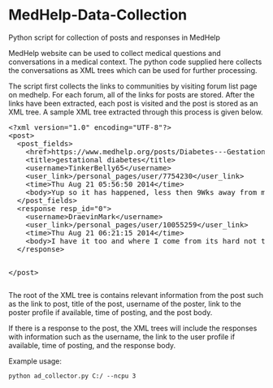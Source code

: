 # MedHelp-Data-Collection
Python script for collection of posts and responses in MedHelp

MedHelp website can be used to collect medical questions and conversations in a medical context. The python code supplied here collects the conversations as XML trees which can be used for further processing.

The script first collects the links to communities by visiting forum list page on medhelp. For each forum, all of the links for posts are stored. After the links have been extracted, each post is visited and the post is stored as an XML tree. A sample XML tree extracted through this process is given below.

<div class="highlight highlight-text-xml"><pre>&lt;?<span class="pl-ent">xml</span><span class="pl-e"> version</span>=<span class="pl-s"><span class="pl-pds">"</span>1.0<span class="pl-pds">"</span></span><span class="pl-e"> encoding</span>=<span class="pl-s"><span class="pl-pds">"</span>UTF-8<span class="pl-pds">"</span></span>?&gt;
&lt;<span class="pl-ent">post</span>&gt;
  &lt;<span class="pl-ent">post_fields</span>&gt;
    &lt;<span class="pl-ent">href</span>&gt;https://www.medhelp.org/posts/Diabetes---Gestational/gestational-diabetes-/show/2277904&lt;/<span class="pl-ent">href</span>&gt;
    &lt;<span class="pl-ent">title</span>&gt;gestational diabetes&lt;/<span class="pl-ent">title</span>&gt;
    &lt;<span class="pl-ent">username</span>&gt;TinkerBelly65&lt;/<span class="pl-ent">username</span>&gt;
    &lt;<span class="pl-ent">user_link</span>&gt;/personal_pages/user/7754230&lt;/<span class="pl-ent">user_link</span>&gt;
    &lt;<span class="pl-ent">time</span>&gtThu Aug 21 05:56:50 2014&lt;/<span class="pl-ent">time</span>&gt;
    &lt;<span class="pl-ent">body</span>&gt;Yup so it has happened, less then 9Wks away from my due date and my life is turned upside down. I just found out I've got gestational diabetes. I'm so overwhelmed with all the do's and dont's. Not to mention having to test my blood 4 times a day. So it's day one, I'm starving BUT its only 6am and I still have to go grocery shopping later so hints I have nothing GD friendly to eat. So what do I do?&lt;/<span class="pl-ent">body</span>&gt;
  &lt;/<span class="pl-ent">post_fields</span>&gt;
  &lt;<span class="pl-ent">response</span> <span class="pl-e">resp_id</span>=<span class="pl-s"><span class="pl-pds">"</span>0<span class="pl-pds">"</span></span>&gt;
    &lt;<span class="pl-ent">username</span>&gt;DraevinMark&lt;/<span class="pl-ent">username</span>&gt;
    &lt;<span class="pl-ent">user_link</span>&gt;/personal_pages/user/10055259&lt;/<span class="pl-ent">user_link</span>&gt;
    &lt;<span class="pl-ent">time</span>&gtThu Aug 21 06:21:15 2014&lt;/<span class="pl-ent">time</span>&gt;
    &lt;<span class="pl-ent">body</span>&gt;I have it too and where I come from its hard not to eat the good stuffs. I minimize my starch in take rice etc...drink lots of water. And like u take my blood sugar every day. They're usually below 150's.Good luck I have 58 more days.&lt;/<span class="pl-ent">body</span>&gt;
  &lt;/<span class="pl-ent">response</span>&gt;

&lt;/<span class="pl-ent">post</span>&gt;</pre></div>

The root of the XML tree is contains relevant information from the post such as the link to post, title of the post, username of the poster, link to the poster profile if available, time of posting, and the post body.

If there is a response to the post,  the XML trees will include the responses with information such as the username, the link to the user profile if available, time of posting, and the response body.

Example usage:
	
	python ad_collector.py C:/ --ncpu 3
